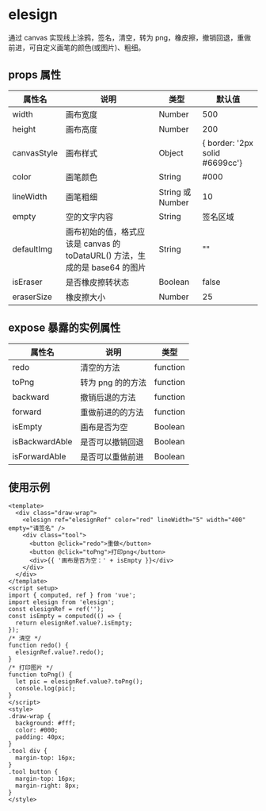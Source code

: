 # elesign

通过 canvas 实现线上涂鸦，签名，清空，转为 png，橡皮擦，撤销回退，重做前进，可自定义画笔的颜色(或图片)、粗细。

## props 属性

| 属性名      | 说明                                                                        | 类型             | 默认值                         |
| ----------- | --------------------------------------------------------------------------- | ---------------- | ------------------------------ |
| width       | 画布宽度                                                                    | Number           | 500                            |
| height      | 画布高度                                                                    | Number           | 200                            |
| canvasStyle | 画布样式                                                                    | Object           | { border: '2px solid #6699cc'} |
| color       | 画笔颜色                                                                    | String           | #000                           |
| lineWidth   | 画笔粗细                                                                    | String 或 Number | 10                             |
| empty       | 空的文字内容                                                                | String           | 签名区域                       |
| defaultImg  | 画布初始的值，格式应该是 canvas 的 toDataURL() 方法，生成的是 base64 的图片 | String           | ""                             |
| isEraser    | 是否橡皮擦转状态                                                            | Boolean          | false                          |
| eraserSize  | 橡皮擦大小                                                                  | Number           | 25                             |

## expose 暴露的实例属性

| 属性名         | 说明              | 类型     |
| -------------- | ----------------- | -------- |
| redo           | 清空的方法        | function |
| toPng          | 转为 png 的的方法 | function |
| backward       | 撤销后退的方法    | function |
| forward        | 重做前进的的方法  | function |
| isEmpty        | 画布是否为空      | Boolean  |
| isBackwardAble | 是否可以撤销回退  | Boolean  |
| isForwardAble  | 是否可以重做前进  | Boolean  |

## 使用示例

```vue
<template>
  <div class="draw-wrap">
    <elesign ref="elesignRef" color="red" lineWidth="5" width="400" empty="请签名" />
    <div class="tool">
      <button @click="redo">重做</button>
      <button @click="toPng">打印png</button>
      <div>{{ '画布是否为空：' + isEmpty }}</div>
    </div>
  </div>
</template>
<script setup>
import { computed, ref } from 'vue';
import elesign from 'elesign';
const elesignRef = ref('');
const isEmpty = computed(() => {
  return elesignRef.value?.isEmpty;
});
/* 清空 */
function redo() {
  elesignRef.value?.redo();
}
/* 打印图片 */
function toPng() {
  let pic = elesignRef.value?.toPng();
  console.log(pic);
}
</script>
<style>
.draw-wrap {
  background: #fff;
  color: #000;
  padding: 40px;
}
.tool div {
  margin-top: 16px;
}
.tool button {
  margin-top: 16px;
  margin-right: 8px;
}
</style>
```
